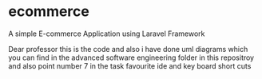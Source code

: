 # ecommerce


A simple E-commerce Application using Laravel Framework

Dear professor this is the code and also i have done uml diagrams which you can find in the advanced software engineering folder in this repositroy and also point number 7 in the task favourite ide and key board short cuts
